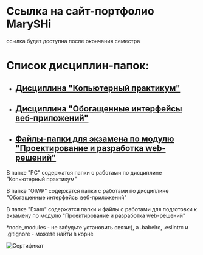 # Ссылка на сайт-портфолио MarySHi
ссылка будет доступна после окончания семестра

# Список дисциплин-папок:
* ## [Дисциплина "Копьютерный практикум"](PC)
  
* ## [Дисциплина "Обогащенные интерфейсы веб-приложений"](OIWP)
  
* ## [Файлы-папки для экзамена по модулю "Проектирование и разработка web-решений"](Exam)




В папке "PC" содержатся папки с работами по дисциплине "Копьютерный практикум"

В папке "OIWP" содержатся папки с работами по дисциплине "Обогащенные интерфейсы веб-приложений"

В папке "Exam" содержатся папки и файлы с работами для подготовки к экзамену по модулю "Проектирование и разработка web-решений"


*node_modules - не забудьте установить связи:), а .babelrc, .eslintrc и .gitignore - можете найти в корне


![Сертификат](https://github.com/Bolzuka/-web-Goss2018/blob/master/Сертификат%201.png)
